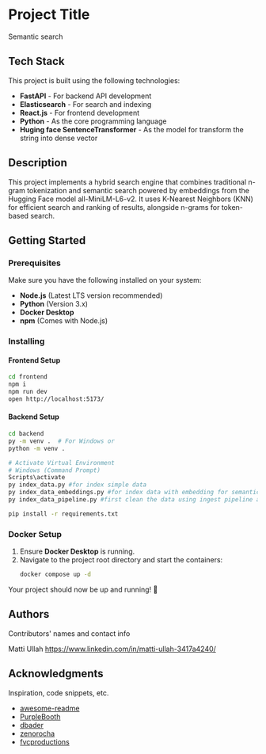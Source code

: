 # Project Title

Semantic search

## Tech Stack

This project is built using the following technologies:
- **FastAPI** - For backend API development
- **Elasticsearch** - For search and indexing
- **React.js** - For frontend development
- **Python** - As the core programming language
- **Huging face SentenceTransformer** - As the model for transform the string into dense vector

## Description

This project implements a hybrid search engine that combines traditional n-gram tokenization and semantic search powered by embeddings from the Hugging Face model all-MiniLM-L6-v2. It uses K-Nearest Neighbors (KNN) for efficient search and ranking of results, alongside n-grams for token-based search.

## Getting Started

### Prerequisites
Make sure you have the following installed on your system:
- **Node.js** (Latest LTS version recommended)
- **Python** (Version 3.x)
- **Docker Desktop**
- **npm** (Comes with Node.js)

### Installing

#### Frontend Setup

```sh
cd frontend
npm i
npm run dev
open http://localhost:5173/
```

#### Backend Setup

```sh
cd backend
py -m venv .  # For Windows or
python -m venv . 

# Activate Virtual Environment
# Windows (Command Prompt)
Scripts\activate
py index_data.py #for index simple data
py index_data_embeddings.py #for index data with embedding for semantic search
py index_data_pipeline.py #first clean the data using ingest pipeline and then index data with embedding

pip install -r requirements.txt
```

### Docker Setup

1. Ensure **Docker Desktop** is running.
2. Navigate to the project root directory and start the containers:
   ```sh
   docker compose up -d
   ```

Your project should now be up and running! 🚀


## Authors

Contributors' names and contact info

Matti Ullah 
https://www.linkedin.com/in/matti-ullah-3417a4240/


## Acknowledgments

Inspiration, code snippets, etc.
* [awesome-readme](https://github.com/matiassingers/awesome-readme)
* [PurpleBooth](https://gist.github.com/PurpleBooth/109311bb0361f32d87a2)
* [dbader](https://github.com/dbader/readme-template)
* [zenorocha](https://gist.github.com/zenorocha/4526327)
* [fvcproductions](https://gist.github.com/fvcproductions/1bfc2d4aecb01a834b46)

